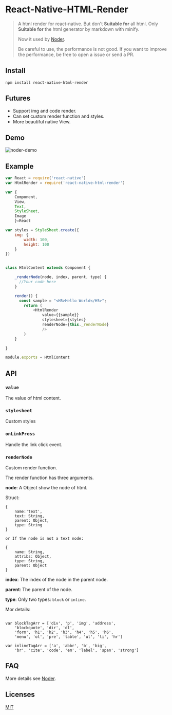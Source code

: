 # React-Native-HTML-Render
> A html render for react-native. But don't **Suitable for** all html. Only **Suitable for** the html generator by markdown with minify.
>
> Now it used by [Noder](https://github.com/soliury/noder-react-native).
>
> Be careful to use, the performance is not good. If you want to improve the performance, be free to open a issue or send a PR.


## Install

```
npm install react-native-html-render
```

## Futures

* Support img and code render.
* Can set custom render function and styles.
* More beautiful native View.

## Demo

![noder-demo](http://7lrzfj.com1.z0.glb.clouddn.com/soliurynoder-html-render.gif)

## Example

``` javascript
var React = require('react-native')
var HtmlRender = require('react-native-html-render')

var {
    Component,
    View,
    Text,
    StyleSheet,
    Image
    }=React

var styles = StyleSheet.create({
    img: {
        width: 100,
        height: 100
    }
})


class HtmlContent extends Component {

    _renderNode(node, index, parent, type) {
      //Your code here
    }

    render() {
      const sample = "<H5>Hello World</H5>";
        return (
            <HtmlRender
                value={{sample}}
                stylesheet={styles}
                renderNode={this._renderNode}
                />
        )
    }

}

module.exports = HtmlContent
```

## API

### `value`

The value of html content.

### `stylesheet`

Custom styles

### `onLinkPress`

Handle the link click event.

### `renderNode`

Custom render function.

The render function has three arguments.

**node**: A Object show the node of html.

Struct:

```
{
    name:'text',
    text: String,
    parent: Object,
    type: String
}

or If the node is not a text node:

{
    name: String,
    attribs: Object,
    type: String,
    parent: Object
}

```

**index**: The index of the node in the parent node.

**parent**: The parent of the node.

**type**: Only two types: `block` or `inline`.

Mor details:

```

var blockTagArr = ['div', 'p', 'img', 'address',
    'blockquote', 'dir', 'dl',
    'form', 'h1', 'h2', 'h3', 'h4', 'h5', 'h6',
    'menu', 'ol', 'pre', 'table', 'ul', 'li', 'hr']

var inlineTagArr = ['a', 'abbr', 'b', 'big',
    'br', 'cite', 'code', 'em', 'label', 'span', 'strong']

```

## FAQ

More details see [Noder](https://github.com/soliury/noder-react-native).

## Licenses

[MIT](https://opensource.org/licenses/MIT)
